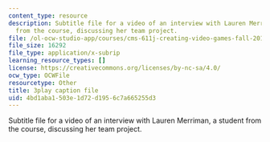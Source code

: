 ```yaml
---
content_type: resource
description: Subtitle file for a video of an interview with Lauren Merriman, a student
  from the course, discussing her team project.
file: /ol-ocw-studio-app/courses/cms-611j-creating-video-games-fall-2014/4bd1aba1503e1d72d1956c7a665255d3_Od21y3eAwUo.srt
file_size: 16292
file_type: application/x-subrip
learning_resource_types: []
license: https://creativecommons.org/licenses/by-nc-sa/4.0/
ocw_type: OCWFile
resourcetype: Other
title: 3play caption file
uid: 4bd1aba1-503e-1d72-d195-6c7a665255d3
---
```

Subtitle file for a video of an interview with Lauren Merriman, a student from the course, discussing her team project.